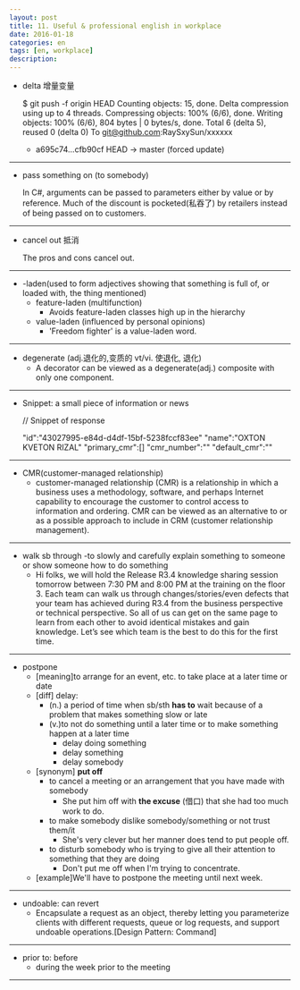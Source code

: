 ```yaml
---
layout: post
title: 11. Useful & professional english in workplace
date: 2016-01-18
categories: en
tags: [en, workplace]
description:  
---
```


- delta 增量变量

    $ git push -f origin HEAD
    Counting objects: 15, done.
    Delta compression using up to 4 threads.
    Compressing objects: 100% (6/6), done.
    Writing objects: 100% (6/6), 804 bytes | 0 bytes/s, done.
    Total 6 (delta 5), reused 0 (delta 0)
    To git@github.com:RaySxySun/xxxxxx
     + a695c74...cfb90cf HEAD -> master (forced update)

---

- pass something on (to somebody)
	
    In C#, arguments can be passed to parameters either by value or by reference. 
	Much of the discount is pocketed(私吞了) by retailers instead of being passed on to customers.

---

- cancel out 抵消

    The pros and cons cancel out.

---

- -laden(used to form adjectives showing that something is full of, or loaded with, the thing mentioned)
    - feature-laden (multifunction)
        - Avoids feature-laden classes high up in the hierarchy
    - value-laden (influenced by personal opinions)
        - 'Freedom fighter' is a value-laden word.

---

- degenerate (adj.退化的,变质的 vt/vi. 使退化, 退化)
    - A decorator can be viewed as a degenerate(adj.) composite with only one component.

---

- Snippet: a small piece of information or news

    // Snippet of response
    
    "id":"43027995-e84d-d4df-15bf-5238fccf83ee"
    "name":"OXTON KVETON RIZAL"
    "primary_cmr":[]
    "cmr_number":""
    "default_cmr":""

---

- CMR(customer-managed relationship)
    - customer-managed relationship (CMR) is a relationship in which a business uses a methodology, software, and perhaps Internet capability to encourage the customer to control access to information and ordering. CMR can be viewed as an alternative to or as a possible approach to include in CRM (customer relationship management).

---

- walk sb through
    -to slowly and carefully explain something to someone or show someone how to do something
    - Hi folks, we will hold the Release R3.4 knowledge sharing session tomorrow between 7:30 PM and 8:00 PM at the training on the floor 3. Each team can walk us through changes/stories/even defects that your team has achieved during R3.4 from the business perspective or technical perspective. So all of us can get on the same page to learn from each other to avoid identical mistakes and gain knowledge. Let’s see which team is the best to do this for the first time.

---

- postpone
    - [meaning]to arrange for an event, etc. to take place at a later time or date 
    - [diff] delay: 
        - (n.) a period of time when sb/sth **has to** wait because of a problem that makes something slow or late
        - (v.)to not do something until a later time or to make something happen at a later time
            - delay doing something
            - delay something
            - delay somebody
    - [synonym] **put off**
        - to cancel a meeting or an arrangement that you have made with somebody
            - She put him off with **the excuse** (借口) that she had too much work to do.
        - to make somebody dislike somebody/something or not trust them/it
            - She's very clever but her manner does tend to put people off.
        - to disturb somebody who is trying to give all their attention to something that they are doing
            - Don't put me off when I'm trying to concentrate.
    - [example]We'll have to postpone the meeting until next week.

---

- undoable: can revert
    - Encapsulate a request as an object, thereby letting you parameterize clients with different requests, queue or log requests, and support undoable operations.[Design Pattern: Command]
---

- prior to: before
    - during the week prior to the meeting

---
